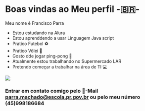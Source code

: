 # Boas vindas ao Meu perfil -🇧🇷-
Meu nome é Francisco Parra

- Estou estudando na Alura
- Estou aprenddendo a usar Linguagem Java script
- Pratico Futebol ⚽
- Pratico Vôlei 🏐
- Gosto dde jogar ping-pong 🏓
- Atualmente estou trabalhando no Supermercado LAR
- Pretendo começar a trabalhar na área de TI 💻

![](https://github.com/user-attachments/assets/e666ea92-dbc5-4707-bfbb-969ce80da165)




### Entrar em contato comigo pelo 📧-Mail parra.machado@escola.pr.gov.br  ou pelo meu número (45)998186684 ###
